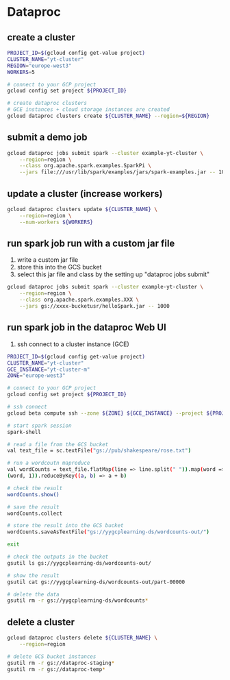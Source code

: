 # Dataproc

## create a cluster
```bash
PROJECT_ID=$(gcloud config get-value project)
CLUSTER_NAME="yt-cluster"
REGION="europe-west3"
WORKERS=5

# connect to your GCP project
gcloud config set project ${PROJECT_ID}

# create dataproc clusters
# GCE instances + cloud storage instances are created
gcloud dataproc clusters create ${CLUSTER_NAME} --region=${REGION}
```

## submit a demo job
```bash
gcloud dataproc jobs submit spark --cluster example-yt-cluster \
    --region=region \
    --class org.apache.spark.examples.SparkPi \
    --jars file:///usr/lib/spark/examples/jars/spark-examples.jar -- 1000
```

## update a cluster (increase workers)

```bash
gcloud dataproc clusters update ${CLUSTER_NAME} \
    --region=region \
    --num-workers ${WORKERS}
```

## run spark job run with a custom jar file

1. write a custom jar file
2. store this into the GCS bucket
3. select this jar file and class by the setting up "dataproc jobs submit"

```bash
gcloud dataproc jobs submit spark --cluster example-yt-cluster \
    --region=region \
    --class org.apache.spark.examples.XXX \
    --jars gs://xxxx-bucketusr/helloSpark.jar -- 1000
```

## run spark job in the dataproc Web UI
1. ssh connect to a cluster instance (GCE) 
```bash
PROJECT_ID=$(gcloud config get-value project)
CLUSTER_NAME="yt-cluster"
GCE_INSTANCE="yt-cluster-m"
ZONE="europe-west3"

# connect to your GCP project
gcloud config set project ${PROJECT_ID}

# ssh connect
gcloud beta compute ssh --zone ${ZONE} ${GCE_INSTANCE} --project ${PROJECT_ID}

# start spark session
spark-shell

# read a file from the GCS bucket
val text_file = sc.textFile("gs://pub/shakespeare/rose.txt")

# run a wordcoutn mapreduce
val wordCounts = text_file.flatMap(line => line.split(" ")).map(word =>
(word, 1)).reduceByKey((a, b) => a + b)

# check the result
wordCounts.show()

# save the result
wordCounts.collect

# store the result into the GCS bucket
wordCounts.saveAsTextFile("gs://yygcplearning-ds/wordcounts-out/")

exit

# check the outputs in the bucket
gsutil ls gs://yygcplearning-ds/wordcounts-out/

# show the result
gsutil cat gs://yygcplearning-ds/wordcounts-out/part-00000

# delete the data
gsutil rm -r gs://yygcplearning-ds/wordcounts*
```

## delete a cluster
```bash
gcloud dataproc clusters delete ${CLUSTER_NAME} \
    --region=region

# delete GCS bucket instances
gsutil rm -r gs://dataproc-staging*
gsutil rm -r gs://dataproc-temp*
```